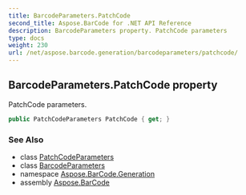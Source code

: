 ```yaml
---
title: BarcodeParameters.PatchCode
second_title: Aspose.BarCode for .NET API Reference
description: BarcodeParameters property. PatchCode parameters
type: docs
weight: 230
url: /net/aspose.barcode.generation/barcodeparameters/patchcode/
---
```

## BarcodeParameters.PatchCode property

PatchCode parameters.

```csharp
public PatchCodeParameters PatchCode { get; }
```

### See Also

* class [PatchCodeParameters](../../patchcodeparameters/)
* class [BarcodeParameters](../)
* namespace [Aspose.BarCode.Generation](../../barcodeparameters/)
* assembly [Aspose.BarCode](../../../)



